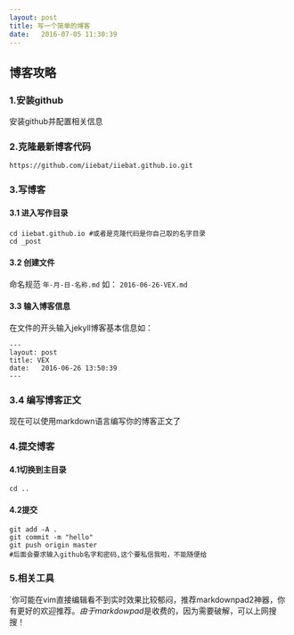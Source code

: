 ```yaml
---
layout: post
title: 写一个简单的博客
date:   2016-07-05 11:30:39
---
```


## 博客攻略

### 1.安装github

安装github并配置相关信息

### 2.克隆最新博客代码

```
https://github.com/iiebat/iiebat.github.io.git
```
### 3.写博客

#### 3.1 进入写作目录

```
cd iiebat.github.io #或者是克隆代码是你自己取的名字目录
cd _post
```
#### 3.2 创建文件

命名规范 `年-月-日-名称.md` 如： `2016-06-26-VEX.md`

#### 3.3 输入博客信息

在文件的开头输入jekyll博客基本信息如：

```
---
layout: post
title: VEX
date:   2016-06-26 13:50:39
---
```

### 3.4 编写博客正文

现在可以使用markdown语言编写你的博客正文了

### 4.提交博客

#### 4.1切换到主目录

```
cd ..
```

#### 4.2提交

```
git add -A .
git commit -m "hello"
git push origin master
#后面会要求输入github名字和密码,这个要私信我啦，不能随便给
```

### 5.相关工具

`你可能在vim直接编辑看不到实时效果比较郁闷，推荐markdownpad2神器，你有更好的欢迎推荐。*由于markdowpad*是收费的，因为需要破解，可以上网搜搜！
